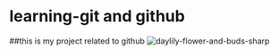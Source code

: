 # learning-git and github
##this is my project related to github
![daylily-flower-and-buds-sharp](https://user-images.githubusercontent.com/117039678/199273325-e967d8f1-a2d4-4428-b9b1-3f646ea38f41.jpg)
